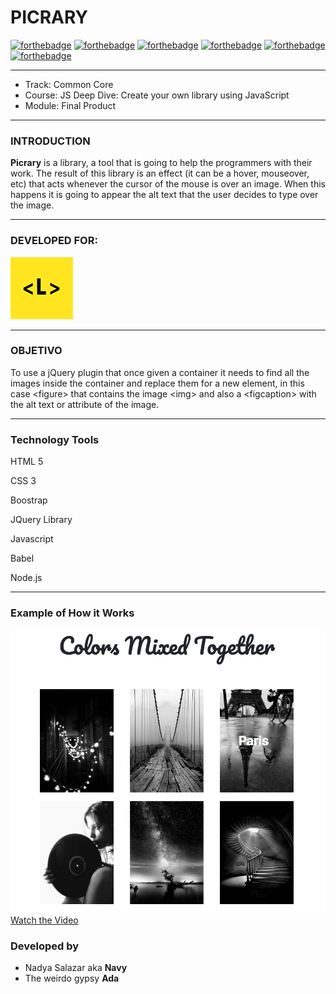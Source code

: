 # PICRARY

[![forthebadge](https://forthebadge.com/images/badges/built-with-love.svg)](https://forthebadge.com)
[![forthebadge](https://forthebadge.com/images/badges/built-by-developers.svg)](https://forthebadge.com)
[![forthebadge](https://forthebadge.com/images/badges/uses-js.svg)](https://forthebadge.com)
[![forthebadge](https://forthebadge.com/images/badges/uses-html.svg)](https://forthebadge.com)
[![forthebadge](https://forthebadge.com/images/badges/uses-css.svg)](https://forthebadge.com)
[![forthebadge](https://forthebadge.com/images/badges/check-it-out.svg)](https://forthebadge.com)

***

* Track: Common Core
* Course: JS Deep Dive: Create your own library using JavaScript
* Module: Final Product 

***
### INTRODUCTION
**Picrary** is a library, a tool that is going to help the programmers with their work. The result of this library is an effect (it can be a hover, mouseover, etc) that acts whenever the cursor of the mouse is over an image. When this happens it is going to appear the alt text that the user decides to type over the image. 
***

### DEVELOPED FOR:
![alt text](assets/images/laboratoria.png)

***

### OBJETIVO
To use a jQuery plugin that once given a container it needs to find all the images inside the container and replace them for a new element, in this case &lt;figure&gt; that contains the image &lt;img&gt; and also a &lt;figcaption&gt; with the alt text or attribute of the image.

***

### Technology Tools

HTML 5

CSS 3

Boostrap

JQuery Library

Javascript

Babel

Node.js

***

### Example of How it Works

![alt text](assets/images/example.png)
[Watch the Video](https://www.youtube.com/watch?v=O7473ZVrbbg "Demo")


### Developed by

* Nadya Salazar aka **Navy**
* The weirdo gypsy **Ada**






